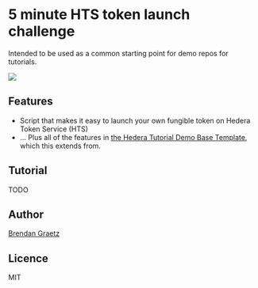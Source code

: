 # 5 minute HTS token launch challenge

Intended to be used as a common starting point for demo repos for tutorials.

<a href="https://gitpod.io/?autostart=true&editor=code&workspaceClass=g1-standard#https://github.com/hedera-dev/five-minute-token-launch-challenge" target="_blank" rel="noreferrer">
  <img src="./img/gitpod-open-button.svg" />
</a>

## Features

- Script that makes it easy to launch your own fungible token on Hedera Token Service (HTS)
- ... Plus all of the features in [the Hedera Tutorial Demo Base Template](https://github.com/hedera-dev/hedera-tutorial-demo-base-template), which this extends from.

## Tutorial

TODO

## Author

[Brendan Graetz](https://blog.bguiz.com/)

## Licence

MIT
